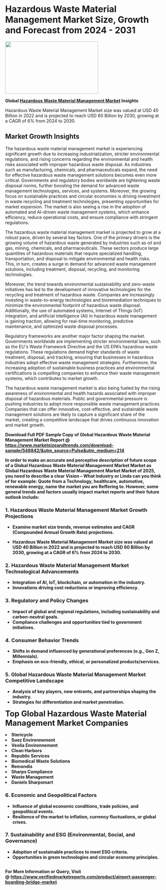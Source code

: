 <H1>Hazardous Waste Material Management Market Size, Growth and Forecast from 2024 - 2031</H1><img class="aligncenter size-medium wp-image-584254" src="https://thirdeyenews.in/wp-content/uploads/2024/09/Global-Market-Research-300x168.jpeg" alt="" width="300" height="168" /><p><strong>Global&nbsp;<a href="https://www.marketsizeandtrends.com/download-sample/548842/&amp;utm_source=Pulse&amp;utm_medium=214">Hazardous Waste Material Management Market</a> Insights</strong></p><p>Hazardous Waste Material Management Market size was valued at USD 40 Billion in 2022 and is projected to reach USD 60 Billion by 2030, growing at a CAGR of 6% from 2024 to 2030.</p><p><h2>Market Growth Insights</h2> <p>The hazardous waste material management market is experiencing significant growth due to increasing industrialization, stricter environmental regulations, and rising concerns regarding the environmental and health risks associated with improper hazardous waste disposal. As industries such as manufacturing, chemicals, and pharmaceuticals expand, the need for effective hazardous waste management solutions becomes even more critical. Governments and regulatory bodies worldwide are tightening waste disposal norms, further boosting the demand for advanced waste management technologies, services, and systems. Moreover, the growing focus on sustainable practices and circular economies is driving investment in waste recycling and treatment technologies, presenting opportunities for market expansion. The market is also seeing a rise in the adoption of automated and AI-driven waste management systems, which enhance efficiency, reduce operational costs, and ensure compliance with stringent regulations.</p> <p><strong></strong></p> <p>The hazardous waste material management market is projected to grow at a robust pace, driven by several key factors. One of the primary drivers is the growing volume of hazardous waste generated by industries such as oil and gas, mining, chemicals, and pharmaceuticals. These sectors produce large quantities of hazardous materials that require specialized handling, transportation, and disposal to mitigate environmental and health risks. This, in turn, creates a surge in demand for advanced waste management solutions, including treatment, disposal, recycling, and monitoring technologies.</p> <p>Moreover, the trend towards environmental sustainability and zero-waste initiatives has led to the development of innovative technologies for the recycling and treatment of hazardous waste. Companies are increasingly investing in waste-to-energy technologies and bioremediation techniques to minimize the environmental footprint of hazardous waste disposal. Additionally, the use of automated systems, Internet of Things (IoT) integration, and artificial intelligence (AI) in hazardous waste management is gaining traction, allowing for real-time monitoring, predictive maintenance, and optimized waste disposal processes.</p> <p>Regulatory frameworks are another major factor shaping the market. Governments worldwide are implementing stricter environmental laws, such as the EU's Waste Framework Directive and the US EPA’s hazardous waste regulations. These regulations demand higher standards of waste treatment, disposal, and tracking, ensuring that businesses in hazardous industries adopt effective waste management strategies. Furthermore, the increasing adoption of sustainable business practices and environmental certifications is compelling companies to enhance their waste management systems, which contributes to market growth.</p> <p>The hazardous waste management market is also being fueled by the rising awareness of environmental and health hazards associated with improper disposal of hazardous materials. Public and governmental pressure is pushing industries to adopt more responsible waste management practices. Companies that can offer innovative, cost-effective, and sustainable waste management solutions are likely to capture a significant share of the market, creating a competitive landscape that drives continuous innovation and market growth.</p> <p><strong></p><p><span class=""><strong>Download Full PDF Sample Copy of Global Hazardous Waste Material Management Market Report</strong> @ <a href="https://www.marketsizeandtrends.com/download-sample/548842/&amp;utm_source=Pulse&amp;utm_medium=214" target="_blank">https://www.marketsizeandtrends.com/download-sample/548842/&amp;utm_source=Pulse&amp;utm_medium=214</a></span></p><p>In order to make an accurate and perceptive description of future scope of a Global&nbsp;Hazardous Waste Material Management Market Market as Global&nbsp;Hazardous Waste Material Management Market Market of 2025, you need to describe a clear Vision &ndash; What Industry or Linda can you think of for example: Quote from a Technology, healthcare, automotive, renewable energy, name the market you are Reffering to. However, some general trends and factors usually impact market reports and their future outlook include:</p><h3>1.&nbsp;<strong>Hazardous Waste Material Management Market Growth Projections</strong></h3><ul><li>Examine market size trends, revenue estimates and CAGR (Compounded Annual Growth Rate) projections.</li><li><p>Hazardous Waste Material Management Market size was valued at USD 40 Billion in 2022 and is projected to reach USD 60 Billion by 2030, growing at a CAGR of 6% from 2024 to 2030.</p></li></ul><h3>2.&nbsp;<strong>Hazardous Waste Material Management Market Technological Advancements</strong></h3><ul><li>Integration of AI, IoT, blockchain, or automation in the industry.</li><li>Innovations driving cost reductions or improving efficiency.</li></ul><h3>3.&nbsp;<strong>Regulatory and Policy Changes</strong></h3><ul><li>Impact of global and regional regulations, including sustainability and carbon-neutral goals.</li><li>Compliance challenges and opportunities tied to government initiatives.</li></ul><h3>4.&nbsp;<strong>Consumer Behavior Trends</strong></h3><ul><li>Shifts in demand influenced by generational preferences (e.g., Gen Z, Millennials).</li><li>Emphasis on eco-friendly, ethical, or personalized products/services.</li></ul><h3>5.&nbsp;<strong>Global Hazardous Waste Material Management Market Competitive Landscape</strong></h3><ul><li>Analysis of key players, new entrants, and partnerships shaping the industry.</li><li>Strategies for differentiation and market penetration.</li></ul><p data-pm-slice="1 1 []"><span style="color: inherit; font-family: inherit; font-size: 25px;">Top Global Hazardous Waste Material Management Market Companies</span></p><div class="" data-test-id=""><p><li>Stericycle</li><li> Suez Environnement</li><li> Veolia Environnement</li><li> Clean Harbors</li><li> Republic Services</li><li> Biomedical Waste Solutions</li><li> Remondis</li><li> Sharps Compliance</li><li> Waste Management</li><li> Daniels Sharpsmart</li></p></div><h3>6.&nbsp;<strong>Economic and Geopolitical Factors</strong></h3><ul><li>Influence of global economic conditions, trade policies, and geopolitical events.</li><li>Resilience of the market to inflation, currency fluctuations, or global crises.</li></ul><h3>7.&nbsp;<strong>Sustainability and ESG (Environmental, Social, and Governance)</strong></h3><ul><li>Adoption of sustainable practices to meet ESG criteria.</li><li>Opportunities in green technologies and circular economy principles.</li></ul><h2><strong style="font-size: 14px;">For More Information or Query, Visit @&nbsp;</strong><a style="background-color: #ffffff; font-size: 14px;" href="https://www.marketsizeandtrends.com/report/hazardous-waste-material-management-market/" target="_blank">https://www.verifiedmarketreports.com/product/airport-passenger-boarding-bridge-market</a></h2>
